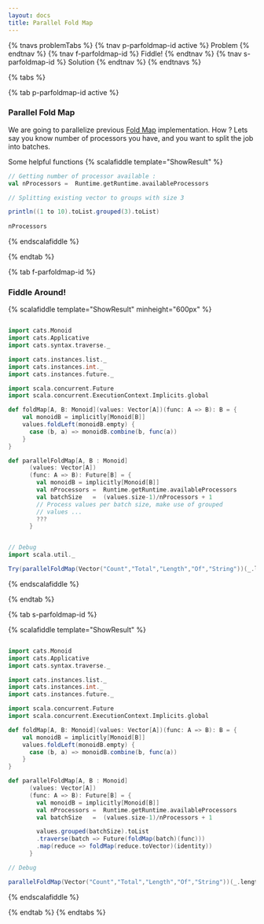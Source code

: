 ```yaml
---
layout: docs 
title: Parallel Fold Map 
--- 
```


{% tnavs problemTabs %}
    {% tnav p-parfoldmap-id active %} Problem  {% endtnav %}
    {% tnav f-parfoldmap-id %} Fiddle!  {% endtnav %}
    {% tnav s-parfoldmap-id %} Solution {% endtnav %}
{% endtnavs %}

{% tabs %} 

{% tab p-parfoldmap-id active %} 

<h3>Parallel Fold Map</h3>

We are going to parallelize previous [Fold Map](foldmap) implementation.
How ? Lets say you know number of processors you have, and you want to split the job into batches.

Some helpful functions 
{% scalafiddle template="ShowResult" %}

```scala 
// Getting number of processor available :
val nProcessors =  Runtime.getRuntime.availableProcessors

// Splitting existing vector to groups with size 3 

println((1 to 10).toList.grouped(3).toList)
 
nProcessors
```
{% endscalafiddle %}

{% endtab %}

{% tab f-parfoldmap-id %} 

<h3>Fiddle Around!</h3>

{% scalafiddle template="ShowResult" minheight="600px" %}

```scala 

import cats.Monoid
import cats.Applicative             
import cats.syntax.traverse._       

import cats.instances.list._        
import cats.instances.int._
import cats.instances.future._

import scala.concurrent.Future 
import scala.concurrent.ExecutionContext.Implicits.global

def foldMap[A, B: Monoid](values: Vector[A])(func: A => B): B = {
    val monoidB = implicitly[Monoid[B]]
    values.foldLeft(monoidB.empty) {
      case (b, a) => monoidB.combine(b, func(a))
    }
}

def parallelFoldMap[A, B : Monoid]
      (values: Vector[A])
      (func: A => B): Future[B] = {
        val monoidB = implicitly[Monoid[B]]
        val nProcessors =  Runtime.getRuntime.availableProcessors
        val batchSize   =  (values.size-1)/nProcessors + 1
        // Process values per batch size, make use of grouped 
        // values ...
        ???
      }


// Debug 
import scala.util._ 

Try(parallelFoldMap(Vector("Count","Total","Length","Of","String"))(_.length).map(println))

```
{% endscalafiddle %}

{% endtab %}

{% tab s-parfoldmap-id  %} 

{% scalafiddle template="ShowResult" %}

```scala 

import cats.Monoid
import cats.Applicative             
import cats.syntax.traverse._       

import cats.instances.list._        
import cats.instances.int._
import cats.instances.future._

import scala.concurrent.Future 
import scala.concurrent.ExecutionContext.Implicits.global

def foldMap[A, B: Monoid](values: Vector[A])(func: A => B): B = {
    val monoidB = implicitly[Monoid[B]]
    values.foldLeft(monoidB.empty) {
      case (b, a) => monoidB.combine(b, func(a))
    }
}

def parallelFoldMap[A, B : Monoid]
      (values: Vector[A])
      (func: A => B): Future[B] = {
        val monoidB = implicitly[Monoid[B]]
        val nProcessors =  Runtime.getRuntime.availableProcessors
        val batchSize   =  (values.size-1)/nProcessors + 1

        values.grouped(batchSize).toList
        .traverse(batch => Future(foldMap(batch)(func)))
        .map(reduce => foldMap(reduce.toVector)(identity))
      }

// Debug 

parallelFoldMap(Vector("Count","Total","Length","Of","String"))(_.length).map(println)

```
{% endscalafiddle %}

{% endtab %}
{% endtabs %}
